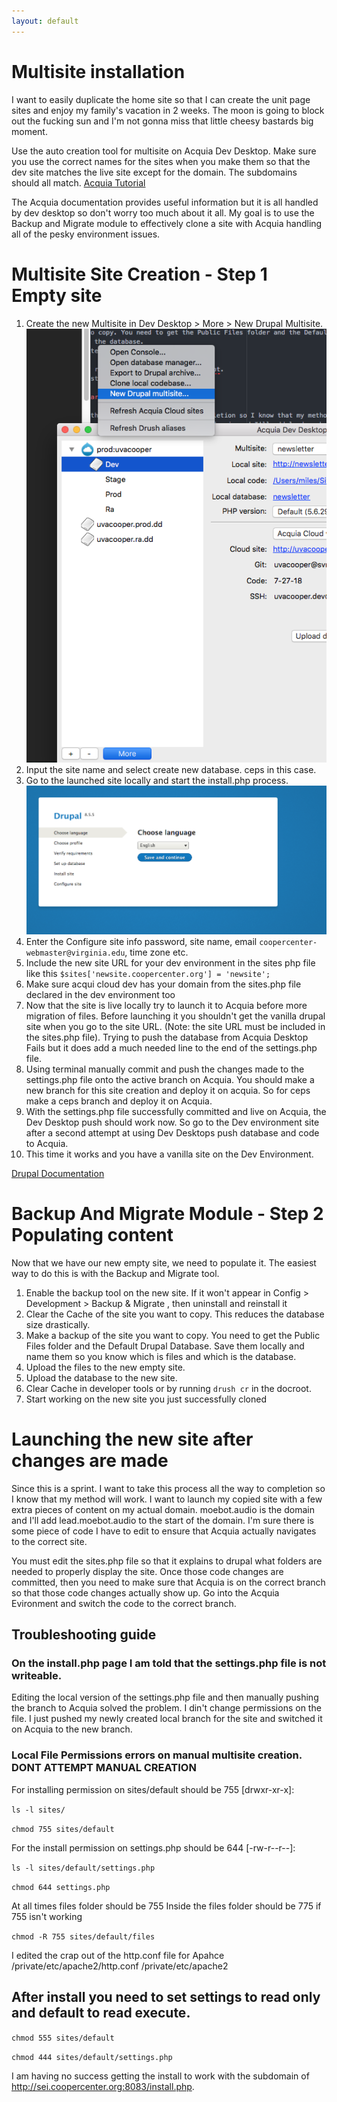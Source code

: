 ```yaml
---
layout: default
---
```


# Multisite installation
I want to easily duplicate the home site so that I can create the unit page sites and enjoy my family's vacation in 2 weeks. The moon is going to block out the fucking sun and I'm not gonna miss that little cheesy bastards big moment.

Use the auto creation tool for multisite on Acquia Dev Desktop. Make sure you use the correct names for the sites when you make them so that the dev site matches the live site except for the domain. The subdomains should all match. [Acquia Tutorial](https://docs.acquia.com/dev-desktop/multisite)

The Acquia documentation provides useful information but it is all handled by dev desktop so don't worry too much about it all. My goal is to use the Backup and Migrate module to effectively clone a site with Acquia handling all of the pesky environment issues.

# Multisite Site Creation - Step 1 Empty site

1. Create the new Multisite in Dev Desktop > More > New Drupal Multisite. ![multisite-dev](../../images/multisite-dev.png)
2. Input the site name and select create new database. ceps in this case.
3. Go to the launched site locally and start the install.php process. ![install](../../images/install-screen.png)
4. Enter the Configure site info password, site name, email `coopercenter-webmaster@virginia.edu`,  time zone etc.
5. Include the new site URL for your dev environment in the sites php file like this `$sites['newsite.coopercenter.org'] = 'newsite';`
6. Make sure acqui cloud dev has your domain from the sites.php file declared in the dev environment too
5. Now that the site is live locally try to launch it to Acquia before more migration of files. Before launching it you shouldn't get the vanilla drupal site when you go to the site URL. (Note: the site  URL must be included in the sites.php file). Trying to push the database from Acquia Desktop Fails but it does add a much needed line to the end of the settings.php file.
6. Using terminal manually commit and push the changes made to the settings.php file onto the active branch on Acquia. You should make a new branch for this site creation and deploy it on acquia. So for ceps make a ceps branch and deploy it on Acquia.
7. With the settings.php file successfully committed and live on Acquia, the Dev Desktop push should work now. So go to the Dev environment site after a second attempt at using Dev Desktops push database and code to Acquia.
8. This time it works and you have a vanilla site on the Dev Environment.

[Drupal Documentation](https://www.drupal.org/docs/7/multisite-drupal/multi-site-sharing-the-same-code-base)

# Backup And Migrate Module - Step 2 Populating content

Now that we have our new empty site, we need to populate it. The easiest way to do this is with the Backup and Migrate tool.
1. Enable the backup tool on the new site. If it won't appear in Config > Development > Backup & Migrate , then uninstall and reinstall it
2. Clear the Cache of the site you want to copy. This reduces the database size drastically.
2. Make a backup of the site you want to copy. You need to get the Public Files folder and the Default Drupal Database. Save them locally and name them so you know which is files and which is the database.
3. Upload the files to the new empty site.
4. Upload the database to the new site.
5. Clear Cache in developer tools or by running `drush cr` in the docroot.
6. Start working on the new site you just successfully cloned

# Launching the new site after changes are made

Since this is a sprint. I want to take this process all the way to completion so I know that my method will work. I want to launch my copied site with a few extra pieces of content on my actual domain. moebot.audio is the domain and I'll add lead.moebot.audio to the start of the domain. I'm sure there is some piece of code I have to edit to ensure that Acquia actually navigates to the correct site.

You must edit the sites.php file so that it explains to drupal what folders are needed to properly display the site. Once those code changes are committed, then you need to make sure that Acquia is on the correct branch so that those code  changes actually show up. Go into the Acquia Evironment and switch the code to the correct branch.

## Troubleshooting guide

### On the install.php page I am told that the settings.php file is not writeable.

Editing the local version of the settings.php file and then manually pushing the branch to Acquia solved the problem. I din't change permissions on the file. I just pushed my newly created local branch for the site and switched it on Acquia to the new branch.

### Local File Permissions errors on manual multisite creation. DONT ATTEMPT MANUAL CREATION

For installing permission on sites/default should be 755 [drwxr-xr-x]:

`ls -l sites/`

`chmod 755 sites/default`

For the install permission on settings.php should be 644 [-rw-r--r--]:

`ls -l sites/default/settings.php`

`chmod 644 settings.php `

At all times files folder should be 755
Inside the files folder should be 775 if 755 isn't working

`chmod -R 755 sites/default/files`

I edited the crap out of the http.conf file for Apahce
/private/etc/apache2/http.conf
/private/etc/apache2

## After install you need to set settings to read only and default to read execute.

`chmod 555 sites/default`

`chmod 444 sites/default/settings.php`

I am having no success getting the install to work with the subdomain of http://sei.coopercenter.org:8083/install.php.
